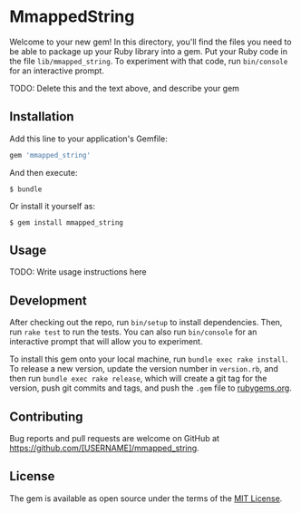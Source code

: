 # MmappedString

Welcome to your new gem! In this directory, you'll find the files you need to be able to package up your Ruby library into a gem. Put your Ruby code in the file `lib/mmapped_string`. To experiment with that code, run `bin/console` for an interactive prompt.

TODO: Delete this and the text above, and describe your gem

## Installation

Add this line to your application's Gemfile:

```ruby
gem 'mmapped_string'
```

And then execute:

    $ bundle

Or install it yourself as:

    $ gem install mmapped_string

## Usage

TODO: Write usage instructions here

## Development

After checking out the repo, run `bin/setup` to install dependencies. Then, run `rake test` to run the tests. You can also run `bin/console` for an interactive prompt that will allow you to experiment.

To install this gem onto your local machine, run `bundle exec rake install`. To release a new version, update the version number in `version.rb`, and then run `bundle exec rake release`, which will create a git tag for the version, push git commits and tags, and push the `.gem` file to [rubygems.org](https://rubygems.org).

## Contributing

Bug reports and pull requests are welcome on GitHub at https://github.com/[USERNAME]/mmapped_string.


## License

The gem is available as open source under the terms of the [MIT License](http://opensource.org/licenses/MIT).

